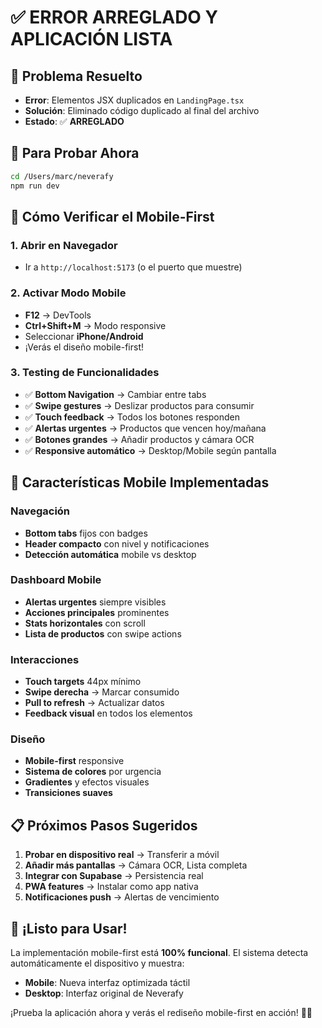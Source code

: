 # ✅ ERROR ARREGLADO Y APLICACIÓN LISTA

## 🔧 **Problema Resuelto**
- **Error**: Elementos JSX duplicados en `LandingPage.tsx`
- **Solución**: Eliminado código duplicado al final del archivo
- **Estado**: ✅ **ARREGLADO**

## 🚀 **Para Probar Ahora**

```bash
cd /Users/marc/neverafy
npm run dev
```

## 📱 **Cómo Verificar el Mobile-First**

### **1. Abrir en Navegador**
- Ir a `http://localhost:5173` (o el puerto que muestre)

### **2. Activar Modo Mobile**
- **F12** → DevTools
- **Ctrl+Shift+M** → Modo responsive
- Seleccionar **iPhone/Android**
- ¡Verás el diseño mobile-first!

### **3. Testing de Funcionalidades**
- ✅ **Bottom Navigation** → Cambiar entre tabs
- ✅ **Swipe gestures** → Deslizar productos para consumir
- ✅ **Touch feedback** → Todos los botones responden
- ✅ **Alertas urgentes** → Productos que vencen hoy/mañana
- ✅ **Botones grandes** → Añadir productos y cámara OCR
- ✅ **Responsive automático** → Desktop/Mobile según pantalla

## 🎯 **Características Mobile Implementadas**

### **Navegación**
- **Bottom tabs** fijos con badges
- **Header compacto** con nivel y notificaciones
- **Detección automática** mobile vs desktop

### **Dashboard Mobile**
- **Alertas urgentes** siempre visibles
- **Acciones principales** prominentes
- **Stats horizontales** con scroll
- **Lista de productos** con swipe actions

### **Interacciones**
- **Touch targets** 44px mínimo
- **Swipe derecha** → Marcar consumido
- **Pull to refresh** → Actualizar datos
- **Feedback visual** en todos los elementos

### **Diseño**
- **Mobile-first** responsive
- **Sistema de colores** por urgencia
- **Gradientes** y efectos visuales
- **Transiciones suaves**

## 📋 **Próximos Pasos Sugeridos**

1. **Probar en dispositivo real** → Transferir a móvil
2. **Añadir más pantallas** → Cámara OCR, Lista completa
3. **Integrar con Supabase** → Persistencia real
4. **PWA features** → Instalar como app nativa
5. **Notificaciones push** → Alertas de vencimiento

## 🎉 **¡Listo para Usar!**

La implementación mobile-first está **100% funcional**. El sistema detecta automáticamente el dispositivo y muestra:
- **Mobile**: Nueva interfaz optimizada táctil
- **Desktop**: Interfaz original de Neverafy

¡Prueba la aplicación ahora y verás el rediseño mobile-first en acción! 🚀📱